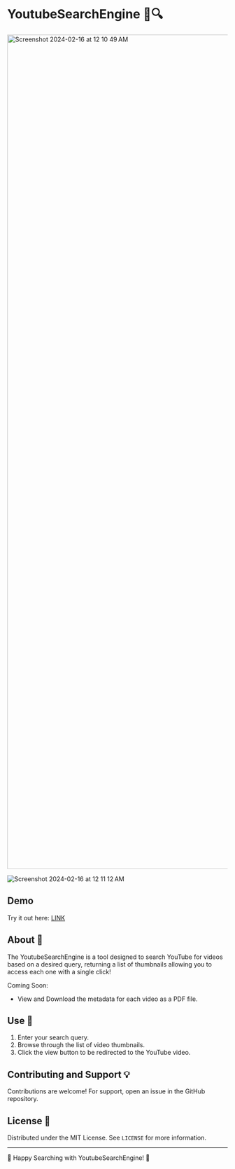 # YoutubeSearchEngine 🎥🔍

<img width="1906" alt="Screenshot 2024-02-16 at 12 10 49 AM" src="https://github.com/codewitty/YoutubeSearchEngine/assets/35624908/3e5d49a4-dca3-40e3-8b24-4534391c3289">

![Screenshot 2024-02-16 at 12 11 12 AM](https://github.com/codewitty/YoutubeSearchEngine/assets/35624908/8fb61837-dc9b-4854-865f-0300beeccec4)


## Demo

Try it out here: [LINK](https://youtube-search-engine.vercel.app/)

## About 📖
The YoutubeSearchEngine is a tool designed to search YouTube for videos based on a desired query, returning a list of thumbnails allowing you to access each one with a single click! 


Coming Soon:

- View and Download the metadata for each video as a PDF file.

## Use 🚀
1. Enter your search query.
2. Browse through the list of video thumbnails.
3. Click the view button to be redirected to the YouTube video.


## Contributing and Support 💡
Contributions are welcome! For support, open an issue in the GitHub repository.

## License 📜
Distributed under the MIT License. See `LICENSE` for more information.

---

🔎 Happy Searching with YoutubeSearchEngine! 🚀





